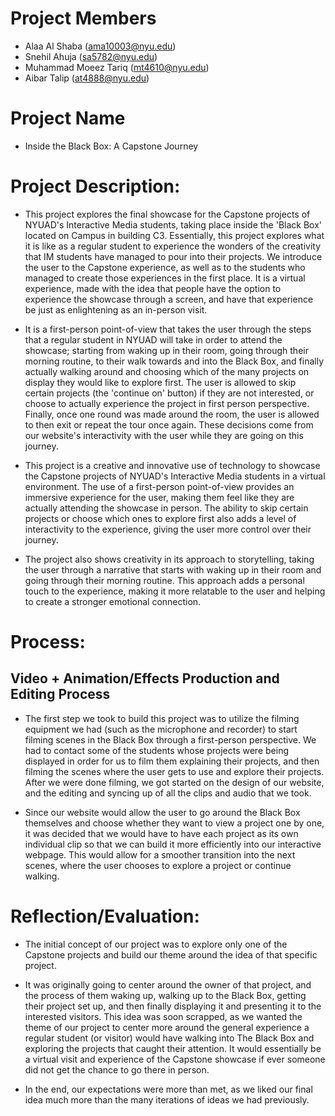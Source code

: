 
# Project Members
- Alaa Al Shaba (ama10003@nyu.edu)
- Snehil Ahuja (sa5782@nyu.edu)
- Muhammad Moeez Tariq (mt4610@nyu.edu)
- Aibar Talip (at4888@nyu.edu)


# Project Name
- Inside the Black Box: A Capstone Journey


# Project Description: 

- This project explores the final showcase for the Capstone projects of NYUAD's Interactive Media students, taking place inside the 'Black Box' located on Campus in building C3. Essentially, this project explores what it is like as a regular student to experience the wonders of the creativity that IM students have managed to pour into their projects. We introduce the user to the Capstone experience, as well as to the students who managed to create those experiences in the first place. It is a virtual experience, made with the idea that people have the option to experience the showcase through a screen, and have that experience be just as enlightening as an in-person visit.

- It is a first-person point-of-view that takes the user through the steps that a regular student in NYUAD will take in order to attend the showcase; starting from waking up in their room, going through their morning routine, to their walk towards and into the Black Box, and finally actually walking around and choosing which of the many projects on display they would like to explore first. The user is allowed to skip certain projects (the 'continue on' button) if they are not interested, or choose to actually experience the project in first person perspective. Finally, once one round was made around the room, the user is allowed to then exit or repeat the tour once again. These decisions come from our website's interactivity with the user while they are going on this journey.

- This project is a creative and innovative use of technology to showcase the Capstone projects of NYUAD's Interactive Media students in a virtual environment. The use of a first-person point-of-view provides an immersive experience for the user, making them feel like they are actually attending the showcase in person. The ability to skip certain projects or choose which ones to explore first also adds a level of interactivity to the experience, giving the user more control over their journey.

- The project also shows creativity in its approach to storytelling, taking the user through a narrative that starts with waking up in their room and going through their morning routine. This approach adds a personal touch to the experience, making it more relatable to the user and helping to create a stronger emotional connection.


# Process: 


## Video + Animation/Effects Production and Editing Process

- The first step we took to build this project was to utilize the filming equipment we had (such as the microphone and recorder) to start filming scenes in the Black Box through a first-person perspective. We had to contact some of the students whose projects were being displayed in order for us to film them explaining their projects, and then filming the scenes where the user gets to use and explore their projects. After we were done filming, we got started on the design of our website, and the editing and syncing up of all the clips and audio that we took. 

- Since our website would allow the user to go around the Black Box themselves and choose whether they want to view a project one by one, it was decided that we would have to have each project as its own individual clip so that we can build it more efficiently into our interactive webpage. This would allow for a smoother transition into the next scenes, where the user chooses to explore a project or continue walking.


# Reflection/Evaluation: 

- The initial concept of our project was to explore only one of the Capstone projects and build our theme around the idea of that specific project. 

- It was originally going to center around the owner of that project, and the process of them waking up, walking up to the Black Box, getting their project set up, and then finally displaying it and presenting it to the interested visitors. This idea was soon scrapped, as we wanted the theme of our project to center more around the general experience a regular student (or visitor) would have walking into The Black Box and exploring the projects that caught their attention. It would essentially be a virtual visit and experience of the Capstone showcase if ever someone did not get the chance to go there in person.

- In the end, our expectations were more than met, as we liked our final idea much more than the many iterations of ideas we had previously. 




